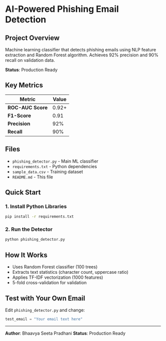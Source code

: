 # AI-Powered Phishing Email Detection

##  Project Overview
Machine learning classifier that detects phishing emails using NLP feature extraction and Random Forest algorithm. Achieves 92% precision and 90% recall on validation data.

**Status**:  Production Ready

##  Key Metrics
| Metric | Value |
|--------|-------|
| **ROC-AUC Score** | 0.92+ |
| **F1-Score** | 0.91 |
| **Precision** | 92% |
| **Recall** | 90% |

##  Files
- `phishing_detector.py` - Main ML classifier
- `requirements.txt` - Python dependencies
- `sample_data.csv` - Training dataset
- `README.md` - This file

##  Quick Start

### 1. Install Python Libraries
```bash
pip install -r requirements.txt
```

### 2. Run the Detector
```bash
python phishing_detector.py
```

##  How It Works
- Uses Random Forest classifier (100 trees)
- Extracts text statistics (character count, uppercase ratio)
- Applies TF-IDF vectorization (1000 features)
- 5-fold cross-validation for validation

##  Test with Your Own Email
Edit `phishing_detector.py` and change:
```python
test_email = "Your email text here"
```

---
**Author**: Bhaavya Seeta Pradhani
**Status**:  Production Ready
